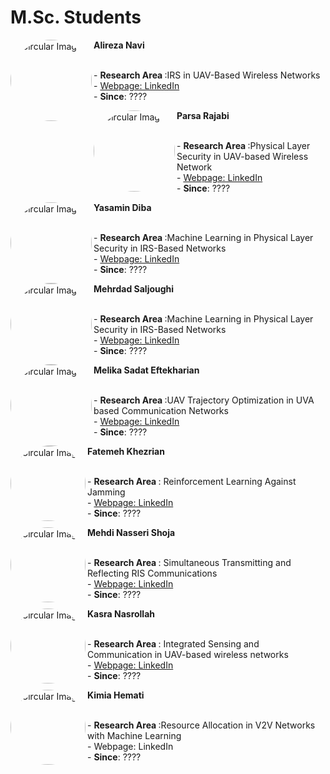 # **M.Sc. Students**

<p>
  <img src="https://github.com/user-attachments/assets/0b4a7a88-311e-4a8f-8d0c-267f3d9f1076" alt="Circular Image" style="border-radius: 50%;" align="left" width="130" height="130"><span>  <p><strong> Alireza Navi </strong></p></span> 
    <br>  <span class="ban2"> - <b> Research Area </b>:IRS in UAV-Based Wireless Networks 
    <br> - <a href="https://www.linkedin.com/in/alirezanavi">   Webpage: LinkedIn </a>
    <br>  - <b>Since</b>: ????  </span>
    </p>
    
<p>
  <img src="https://github.com/user-attachments/assets/a429cde9-10d1-4361-8b1b-b90557b87e3d" alt="Circular Image" style="border-radius: 50%;" align="left" width="130" height="130"><span>  <p><strong> Parsa Rajabi </strong></p></span> 
    <br>  <span class="ban2"> - <b> Research Area </b>:Physical Layer Security in UAV-based Wireless Network 
    <br> - <a href="https://www.linkedin.com/in/parsa-rajabi-193785231">   Webpage: LinkedIn </a>
    <br>  - <b>Since</b>: ????  </span>
    </p>

<p>
  <img src="https://github.com/user-attachments/assets/f710cd1a-33c3-4cd2-a1bd-9b7d1c0f215a" alt="Circular Image" style="border-radius: 50%;" align="left" width="130" height="130"><span>  <p><strong> Yasamin Diba </strong></p></span> 
    <br>  <span class="ban2"> - <b> Research Area </b>:Machine Learning in Physical Layer Security in IRS-Based Networks 
    <br> - <a href="https://www.linkedin.com">   Webpage: LinkedIn </a>
    <br>  - <b>Since</b>: ????  </span>
    </p>

<p>
  <img src="https://github.com/user-attachments/assets/915dcfd7-07c4-4254-b311-fbe3c6518fbe" alt="Circular Image" style="border-radius: 50%;" align="left" width="130" height="130"><span>  <p><strong> Mehrdad Saljoughi </strong></p></span> 
    <br>  <span class="ban2"> - <b> Research Area </b>:Machine Learning in Physical Layer Security in IRS-Based Networks
    <br> - <a href="[https://www.linkedin.com/in/alirezanavi](https://www.linkedin.com/in/mehrdad-saljoughi-a341081aa)">   Webpage: LinkedIn </a>
    <br>  - <b>Since</b>: ????  </span>
    </p>

<p>
  <img src="https://github.com/user-attachments/assets/06718848-debb-47b8-8450-52d0f7fd6fb1" alt="Circular Image" style="border-radius: 50%;" align="left" width="130" height="130"><span>  <p><strong> Melika Sadat Eftekharian </strong></p></span> 
    <br>  <span class="ban2"> - <b> Research Area </b>:UAV Trajectory Optimization in UVA based Communication Networks 
    <br> - <a href="http://linkedin.com/in/melika-e-68598b223">   Webpage: LinkedIn </a>
    <br>  - <b>Since</b>: ????  </span>
    </p>
     
<p>
  <img src="https://github.com/user-attachments/assets/740b98ab-121d-4696-b24f-512791f9406b" alt="Circular Image" style="border-radius: 50%;" align="left" width="120" height="120"><span>  <p><strong> Fatemeh Khezrian </strong></p></span> 
    <br>  <span class="ban2"> - <b> Research Area </b>: Reinforcement Learning Against Jamming 
    <br> - <a href="https://www.linkedin.com/in/fatemeh-khezrian-23457a197">   Webpage: LinkedIn </a>
    <br>  - <b>Since</b>: ????  </span>
    </p>

<p>
  <img src="https://github.com/user-attachments/assets/f8c2d69e-e54f-4de4-a8cc-91c7932436ca" alt="Circular Image" style="border-radius: 50%;" align="left" width="120" height="120"><span>  <p><strong> Mehdi Nasseri Shoja </strong></p></span> 
    <br>  <span class="ban2"> - <b> Research Area </b>: Simultaneous Transmitting and Reflecting RIS Communications
    <br> - <a href="https://www.linkedin.com/in/mehdi-nasseri-shoja">   Webpage: LinkedIn </a>
    <br>  - <b>Since</b>: ????  </span>
    </p>
    
<p>
  <img src="https://github.com/user-attachments/assets/c04cec98-af2e-4937-83ca-a9337f2c1add" alt="Circular Image" style="border-radius: 50%;" align="left" width="120" height="120"><span>  <p><strong> Kasra Nasrollah </strong></p></span> 
    <br>  <span class="ban2"> - <b> Research Area </b>: Integrated Sensing and Communication in UAV-based wireless networks
    <br> - <a href="https://www.linkedin.com/in/kasra-nasrollah-232712213">   Webpage: LinkedIn </a>
    <br>  - <b>Since</b>: ????  </span>
    </p>    
    
<p>
  <img src="https://github.com/user-attachments/assets/644197c2-ca9e-4661-840b-0656b694ebc7" alt="Circular Image" style="border-radius: 50%;" align="left" width="120" height="120"><span>  <p><strong> Kimia Hemati </strong></p></span> 
    <br>  <span class="ban2"> - <b> Research Area </b>:Resource Allocation in V2V Networks with Machine Learning
    <br> -   Webpage: LinkedIn 
    <br>  - <b>Since</b>: ????  </span>
    </p>  

